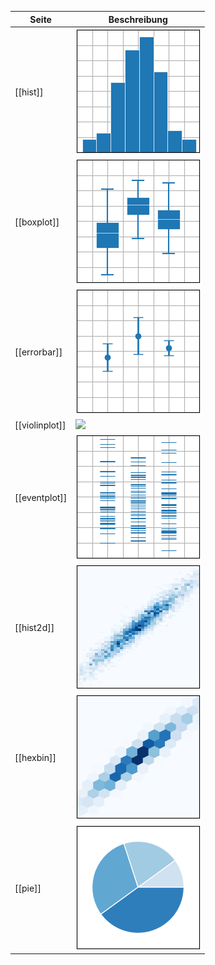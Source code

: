 | Seite | Beschreibung |
| ----------- | ----------- |
| [[hist]] | ![](https://github.com/janehlenb/Projektarbeit-ChatGPT-Python/blob/main/Images/Darstellung/Plottypen/Statistiken/menu/menu_hist_plot.png) |
| [[boxplot]] | ![](https://github.com/janehlenb/Projektarbeit-ChatGPT-Python/blob/main/Images/Darstellung/Plottypen/Statistiken/menu/menu_boxplot_plot.png) |
| [[errorbar]] | ![](https://github.com/janehlenb/Projektarbeit-ChatGPT-Python/blob/main/Images/Darstellung/Plottypen/Statistiken/menu/menu_errorbar_plot.png) |
| [[violinplot]] | ![](https://github.com/janehlenb/Projektarbeit-ChatGPT-Python/blob/main/Images/Darstellung/Plottypen/Statistiken/menu/menu_violinplot_plot.png) |
| [[eventplot]] | ![](https://github.com/janehlenb/Projektarbeit-ChatGPT-Python/blob/main/Images/Darstellung/Plottypen/Statistiken/menu/menu_eventplot_plot.png) |
| [[hist2d]] | ![](https://github.com/janehlenb/Projektarbeit-ChatGPT-Python/blob/main/Images/Darstellung/Plottypen/Statistiken/menu/menu_hist2d_plot.png) |
| [[hexbin]] | ![](https://github.com/janehlenb/Projektarbeit-ChatGPT-Python/blob/main/Images/Darstellung/Plottypen/Statistiken/menu/menu_hexbin_plot.png) |
| [[pie]] | ![](https://github.com/janehlenb/Projektarbeit-ChatGPT-Python/blob/main/Images/Darstellung/Plottypen/Statistiken/menu/menu_pie_plot.png) |